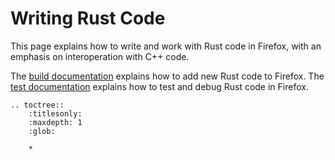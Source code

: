 # Writing Rust Code

This page explains how to write and work with Rust code in Firefox, with an
emphasis on interoperation with C++ code.

The [build documentation](../build/buildsystem/rust.html) explains how to add
new Rust code to Firefox. The [test documentation](../testing-rust-code)
explains how to test and debug Rust code in Firefox.

```eval_rst
.. toctree::
    :titlesonly:
    :maxdepth: 1
    :glob:

    *
```
